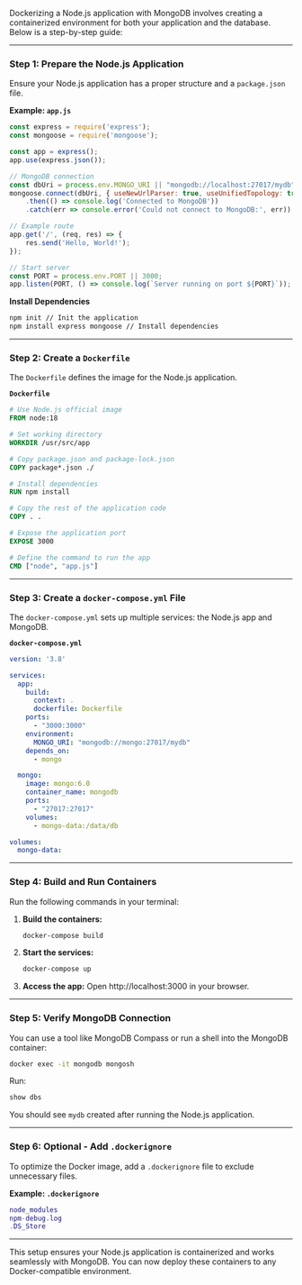 Dockerizing a Node.js application with MongoDB involves creating a containerized environment for both your application and the database. Below is a step-by-step guide:

---

### **Step 1: Prepare the Node.js Application**

Ensure your Node.js application has a proper structure and a `package.json` file.

**Example: `app.js`**

```javascript
const express = require('express');
const mongoose = require('mongoose');

const app = express();
app.use(express.json());

// MongoDB connection
const dbUri = process.env.MONGO_URI || "mongodb://localhost:27017/mydb";
mongoose.connect(dbUri, { useNewUrlParser: true, useUnifiedTopology: true })
    .then(() => console.log('Connected to MongoDB'))
    .catch(err => console.error('Could not connect to MongoDB:', err));

// Example route
app.get('/', (req, res) => {
    res.send('Hello, World!');
});

// Start server
const PORT = process.env.PORT || 3000;
app.listen(PORT, () => console.log(`Server running on port ${PORT}`));
```

**Install Dependencies**

```bash
npm init // Init the application
npm install express mongoose // Install dependencies
```

---

### **Step 2: Create a `Dockerfile`**

The `Dockerfile` defines the image for the Node.js application.

**`Dockerfile`**

```dockerfile
# Use Node.js official image
FROM node:18

# Set working directory
WORKDIR /usr/src/app

# Copy package.json and package-lock.json
COPY package*.json ./

# Install dependencies
RUN npm install

# Copy the rest of the application code
COPY . .

# Expose the application port
EXPOSE 3000

# Define the command to run the app
CMD ["node", "app.js"]
```

---

### **Step 3: Create a `docker-compose.yml` File**

The `docker-compose.yml` sets up multiple services: the Node.js app and MongoDB.

**`docker-compose.yml`**

```yaml
version: '3.8'

services:
  app:
    build:
      context: .
      dockerfile: Dockerfile
    ports:
      - "3000:3000"
    environment:
      MONGO_URI: "mongodb://mongo:27017/mydb"
    depends_on:
      - mongo

  mongo:
    image: mongo:6.0
    container_name: mongodb
    ports:
      - "27017:27017"
    volumes:
      - mongo-data:/data/db

volumes:
  mongo-data:
```

---

### **Step 4: Build and Run Containers**

Run the following commands in your terminal:

1. **Build the containers:**

   ```bash
   docker-compose build
   ```
2. **Start the services:**

   ```bash
   docker-compose up
   ```
3. **Access the app:** Open http://localhost:3000 in your browser.

---

### **Step 5: Verify MongoDB Connection**

You can use a tool like MongoDB Compass or run a shell into the MongoDB container:

```bash
docker exec -it mongodb mongosh
```

Run:

```javascript
show dbs
```

You should see `mydb` created after running the Node.js application.

---

### **Step 6: Optional - Add `.dockerignore`**

To optimize the Docker image, add a `.dockerignore` file to exclude unnecessary files.

**Example: `.dockerignore`**

```lua
node_modules
npm-debug.log
.DS_Store
```

---

This setup ensures your Node.js application is containerized and works seamlessly with MongoDB. You can now deploy these containers to any Docker-compatible environment.
